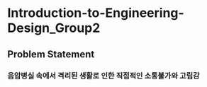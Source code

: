 # Introduction-to-Engineering-Design_Group2

## Problem Statement
### 음압병실 속에서 격리된 생활로 인한 직접적인 소통불가와 고립감
